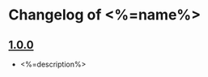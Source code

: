 # Changelog of <%=name%>

## [1.0.0](https://github.com/<%=username%>/<%=name%>/releases/tag/v1.0.0)
- <%=description%>
